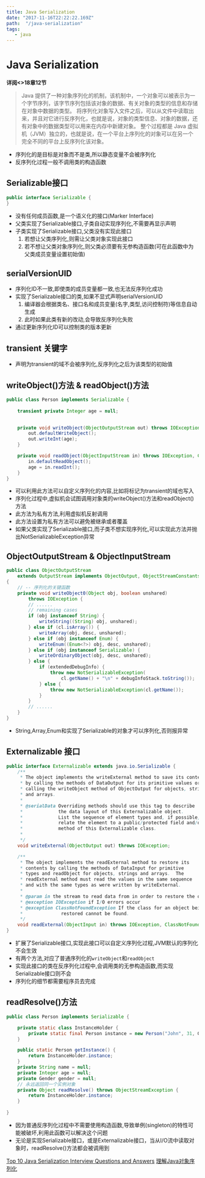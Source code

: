 ```yaml
---
title: Java Serialization
date: "2017-11-16T22:22:22.169Z"
path:  "/java-serialization"
tags:
   - java
---
```


# Java Serialization

**详阅<<thinking in java>>18章12节**

> Java 提供了一种对象序列化的机制，该机制中，一个对象可以被表示为一个字节序列，该字节序列包括该对象的数据、有关对象的类型的信息和存储在对象中数据的类型。
>  将序列化对象写入文件之后，可以从文件中读取出来，并且对它进行反序列化，也就是说，对象的类型信息、对象的数据，还有对象中的数据类型可以用来在内存中新建对象。
>  整个过程都是 Java 虚拟机（JVM）独立的，也就是说，在一个平台上序列化的对象可以在另一个完全不同的平台上反序列化该对象。

* 序列化的是目标是对象而不是类,所以静态变量不会被序列化
* 反序列化过程一般不调用类的构造函数

## Serializable接口 
```java
public interface Serializable {
}
```
* 没有任何成员函数,是一个语义化的接口(Marker Interface)
* 父类实现了Serializable接口,子类自动实现序列化,不需要再显示声明
* 子类实现了Serializable接口,父类没有实现此接口
    1. 若想让父类序列化,则需让父类对象实现此接口
    2. 若不想让父类对象序列化,则父类必须要有无参构造函数(可在此函数中为父类成员变量设置初始值)

## serialVersionUID

* 序列化ID不一致,即使类的成员变量都一致,也无法反序列化成功
* 实现了Serializable接口的类,如果不显式声明serialVersionUID
   1. 编译器会根据类名、接口名和成员变量(名字,类型,访问控制符)等信息自动生成
   2. 此时如果此类有新的改动,会导致反序列化失败
* 通过更新序列化ID可以控制类的版本更新


## transient 关键字
* 声明为transient的域不会被序列化,反序列化之后为该类型的初始值

## writeObject()方法 & readObject()方法

```java
public class Person implements Serializable {
    
    transient private Integer age = null;
    

    private void writeObject(ObjectOutputStream out) throws IOException {
        out.defaultWriteObject();
        out.writeInt(age);
    }

    private void readObject(ObjectInputStream in) throws IOException, ClassNotFoundException {
        in.defaultReadObject();
        age = in.readInt();
    }
}
```
* 可以利用此方法可以自定义序列化的内容,比如将标记为transient的域也写入
* 序列化过程中,虚拟机会试图调用对象类的writeObject()方法和readObject()方法
* 此方法为私有方法,利用虚拟机反射调用
* 此方法设置为私有方法可以避免被继承或者覆盖
* 如果父类实现了Serializable接口,而子类不想实现序列化,可以实现此方法并抛出NotSerializableException异常



## ObjectOutputStream & ObjectInputStream

```java
public class ObjectOutputStream
    extends OutputStream implements ObjectOutput, ObjectStreamConstants
{
    // -- 序列化的关键函数
    private void writeObject0(Object obj, boolean unshared)
        throws IOException {
        // ......
        // remaining cases
        if (obj instanceof String) {
            writeString((String) obj, unshared);
        } else if (cl.isArray()) {
            writeArray(obj, desc, unshared);
        } else if (obj instanceof Enum) {
            writeEnum((Enum<?>) obj, desc, unshared);
        } else if (obj instanceof Serializable) {
            writeOrdinaryObject(obj, desc, unshared);
        } else {
            if (extendedDebugInfo) {
                throw new NotSerializableException(
                    cl.getName() + "\n" + debugInfoStack.toString());
            } else {
                throw new NotSerializableException(cl.getName());
            }
        }
        // ......
    }
}
```
* String,Array,Enum和实现了Serializable的对象才可以序列化,否则报异常


## Externalizable 接口
```java
public interface Externalizable extends java.io.Serializable {
    /**
     * The object implements the writeExternal method to save its contents
     * by calling the methods of DataOutput for its primitive values or
     * calling the writeObject method of ObjectOutput for objects, strings,
     * and arrays.
     *
     * @serialData Overriding methods should use this tag to describe
     *             the data layout of this Externalizable object.
     *             List the sequence of element types and, if possible,
     *             relate the element to a public/protected field and/or
     *             method of this Externalizable class.
     *
     */
    void writeExternal(ObjectOutput out) throws IOException;

    /**
     * The object implements the readExternal method to restore its
     * contents by calling the methods of DataInput for primitive
     * types and readObject for objects, strings and arrays.  The
     * readExternal method must read the values in the same sequence
     * and with the same types as were written by writeExternal.
     *
     * @param in the stream to read data from in order to restore the object
     * @exception IOException if I/O errors occur
     * @exception ClassNotFoundException If the class for an object being
     *              restored cannot be found.
     */
    void readExternal(ObjectInput in) throws IOException, ClassNotFoundException;
}
```
* 扩展了Serializable接口,实现此接口可以自定义序列化过程,JVM默认的序列化不会生效
* 有两个方法,对应了普通序列化的`writeObject`和`readObject`
* 实现此接口的类在反序列化过程中,会调用类的无参构造函数,而实现Serializable接口则不会
* 序列化的细节都需要程序员去完成

## readResolve()方法
```java
public class Person implements Serializable {

    private static class InstanceHolder {
        private static final Person instance = new Person("John", 31, Gender.MALE);
    }

    public static Person getInstance() {
        return InstanceHolder.instance;
    }
    private String name = null;
    private Integer age = null;
    private Gender gender = null;
    // 永远返回同一个实例对象
    private Object readResolve() throws ObjectStreamException {
        return InstanceHolder.instance;
    }
    
}
```
* 因为普通反序列化过程中不需要使用构造函数,导致单例(singleton)的特性可能被破坏,利用此函数可以解决这个问题
* 无论是实现Serializable接口，或是Externalizable接口，当从I/O流中读取对象时，readResolve()方法都会被调用到


[Top 10 Java Serialization Interview Questions and Answers](http://javarevisited.blogspot.sg/2011/04/top-10-java-serialization-interview.html)
[理解Java对象序列化](http://www.blogjava.net/jiangshachina/archive/2012/02/13/369898.html)